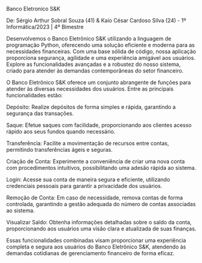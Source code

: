 Banco Eletronico S&K

De: Sérgio Arthur Sobral Souza (41) & Kaio César Cardoso Silva (24) - 1º Informática/2023 | 4º Bimestre

Desenvolvemos o Banco Eletrônico S&K utilizando a linguagem de programação Python, oferecendo uma solução eficiente e moderna para as necessidades financeiras. Com uma base sólida de código, nossa aplicação proporciona segurança, agilidade e uma experiência amigável aos usuários. Explore as funcionalidades avançadas e a robustez do nosso sistema, criado para atender às demandas contemporâneas do setor financeiro.

O Banco Eletrônico S&K oferece um conjunto abrangente de funções para atender às diversas necessidades dos usuários. Entre as principais funcionalidades estão:

Depósito:
Realize depósitos de forma simples e rápida, garantindo a segurança das transações.

Saque:
Efetue saques com facilidade, proporcionando aos clientes acesso rápido aos seus fundos quando necessário.

Transferência:
Facilite a movimentação de recursos entre contas, permitindo transferências ágeis e seguras.

Criação de Conta:
Experimente a conveniência de criar uma nova conta com procedimentos intuitivos, possibilitando uma adesão rápida ao sistema.

Login:
Acesse sua conta de maneira segura e eficiente, utilizando credenciais pessoais para garantir a privacidade dos usuários.

Remoção de Conta:
Em caso de necessidade, remova contas de forma controlada, garantindo a gestão adequada do número de contas associadas ao sistema.

Visualizar Saldo:
Obtenha informações detalhadas sobre o saldo da conta, proporcionando aos usuários uma visão clara e atualizada de suas finanças.

Essas funcionalidades combinadas visam proporcionar uma experiência completa e segura aos usuários do Banco Eletrônico S&K, atendendo às demandas cotidianas de gerenciamento financeiro de forma eficaz.

